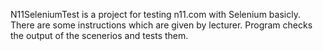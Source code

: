 N11SeleniumTest is a project for testing n11.com with Selenium basicly.
There are some instructions which are given by lecturer. 
Program checks the output of the scenerios and tests them.
